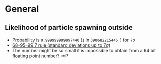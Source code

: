 # General

## Likelihood of particle spawning outside

-   Probability is `0.999999999997440` (`1` in `390682215445 `) for `7σ`
-   [68–95–99.7 rule (standard deviations up to 7σ)](https://en.wikipedia.org/wiki/68%E2%80%9395%E2%80%9399.7_rule)
-   The number might be so small it is impossible to obtain from a 64 bit floating point number? :\*P

